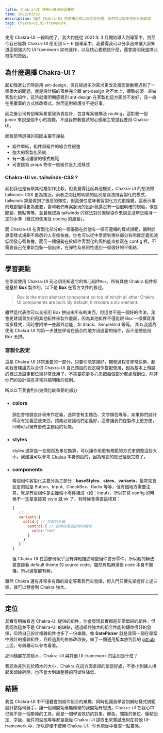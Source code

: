 ```yaml
---
title: Chakra-UI 使用心得與學習要點
time: 2022/03/02
description: 描述 Chakra-UI 的使用心得以及它好在哪，我們可以從中得到什麼啟發
tags: Chakra-UI,UI-framework
---
```


使用 Chakra-UI 一段時間了，我大約是從 2021 年 3 月開始導入到專案中，到至今我已經將 Chakra-UI 應用到 5 ~ 6 個專案中，我覺得我可以分享出來讓大家知道這個強大的 UI framework 如何運作，以及核心要點是什麼，還會說明我選擇此框架的原因。

## 為什麼選擇 Chakra-UI ?
起初我進公司時是用 ant-design，但在經過多次需求更改及畫面變動我遇到了一個很大的問題，就是設計稿的風格完全跟 ant-design 對不太上，導致必須一直做客製化組件，這時就很明顯感覺到 ant-design 在客製化這方面並不友好，我一直在用覆蓋的方式修改樣式，然而這對維護並不是好事。

而之後公司有個專案希望我負責設計，包含專案結構及 routing，這對我一個 junior 來說是個不小的挑戰，不過我帶著嘗試的心態跟主管提我要用 Chakra-UI。

而我當時選擇的原因主要有幾點
- 組件單純，組件與組件的組合性很強
- 強大的客製化系統
- 有一套可遵循的樣式規範
- 可直接寫 props 修改一個組件近九成樣式

### Chakra-UI vs. tailwinds-CSS ?
起初我也是有跟其他框架作比較，但我覺得比起其他框架，Chakra-UI 的想法跟 tailwinds-CSS 更為接近。兩者之間比較明顯的區別是寫法跟客製化的模式，tailwinds 算是做到了很高的彈性，但高彈性意味著客製化方式更複雜，這表示事前規劃變得更為重要，當時我們專案狀況的設計稿還沒有一個很明確的規範，像是間距、斷點等等，並且我認為 tailwinds 的寫法對於團隊協作來說並沒辦法維持一定的水準（樣式的使用及 coding 的風格）。

而 Chakra-UI 在客製化部分的一個優勢在於他有一個可遵循的樣式規範，讓對於專案樣式規劃不熟悉的人有個依據，你也可以從中學習到哪些部分有明確定義能減低開發心智負擔。而另一個優勢在於組件客製化的風格能直接寫在 config 裡，不需要自己在重新包裝一個出來，在彈性及易用性達到一個很好的平衡點。

---

## 學習要點
在學習使用 Chakra-UI 前必須先知道它的核心組件`Box`，所有其他 Chakra 組件都是基於 **Box** 製作的，以下是 **Box** 在官方文件的敘述。
> Box is the most abstract component on top of which all other Chakra UI components are built. By default, it renders a div element.

雖然這代表你可以全部用 Box 拼出來所有的東西，但這並不是一個好的作法，我會更建議善加利用其他組件來製作畫面，因為其他組件不僅能跟 Box 一樣撰寫非常多樣式，同時會附帶一些額外功能，如 Stack、SimpleGrid 等等。
所以我認為使用 Chakra-UI 的第一步就是學習在適合的地方用適當的組件，而不是總是用 Box 去拼。

### 客製化設定
這是 Chakra-UI 非常重要的一部分，只要你能掌握好，開發過程會非常快樂，起初我會建議先以合併 Chakra-UI 自己預設的設定檔作搭配使用，因為基本上預設的樣式及設定都已經非常泛用了，不需要花更多心思把每個部分都處理到位，除非你們的設計搞有非常詳細明確的規則。

所以以下我會列出幾個比較重要的部分
- ### colors
    顏色會根據設計稿來作定義，通常會有主題色、文字顏色等等，如果你們設計師沒有定義這些東西，請務必建議他們定義好，這會讓我們在製作上更方便，同時可以擁有更改主題色的功能。

- ### styles
    styles 通常是一些間距及單位換算，可以讓你用更有規範的方式來調整這些大小，我建議可以參考 [Chakra](https://chakra-ui.com/docs/theming/theme) 本身預設的，因為預設的就已經很完整了。

- ### components
   每個組件客製化主要分為三部分：**baseStyles**、**sizes**、**variants**，最常見會設定的就是 Button、Input、CheckBox、Radio 等等，但有個地方需要注意，就是有些組件是由幾個小零件組成（如：Input），所以在寫 config 的時候不一定是直接寫 style 就 ok 了，有時候會需要這樣寫：
   ```javascript
   {
      //...
      variants:{
        solid:{ // 型態的名稱
          control:{ // 組件的某個部件的稱呼
            color:"red"
          }
        }
      }
   }
   ```
   但 Chakra-UI 在這部份似乎沒有詳細描述哪些組件會分零件，所以我的辦法是直接看 default theme 的 source code，雖然有點麻煩但 code 本身不難懂，所以通常都有解。

雖然 Chakra 還有非常多有趣的設定等著我們去發揮，但入門只要先掌握好上述三個，就可以體會到 Chakra 強大。

---
## 定位
其實有稍微看過 Chakra-UI 提供的組件，你會發現其實都是非常單純的組件，但我認為這並不是 Chakra-UI 的缺點，透過組件強大的組合性能夠讓你很好的發揮，同時自己設計複雜組件也多了一份樂趣，像 **DatePicker** 就是我第一個在專案中設計的複雜組件，且經過我的修修改改後，做了一個通用版本放到我的 [github](https://github.com/FizzyElt/chakra-datepicker-vite) 上面，有興趣可以參考看看。

那同樣都在拼積木，Chakra-UI 與其他 UI-framework 的區別是什麼？

我認為差別在於積木的大小，Chakra 在這方面拿捏的恰當好處，不會小到讓人拼起來煩躁耗時，也不會大到讓整體的可塑性降低。

## 結語
我從 Chakra-UI 中不僅體會到組件組合的樂趣，同時也讓我學習到網站樣式規範設計該從何著手，讓一個剛開始毫無頭緒的我開始有想法。Chakra-UI 在我心中已經不是一個單純的工具，而是一個學習效仿的對象，顏色、間距的單位、斷點設定、字級、組件的型態等等都是能從 Chakra-UI 提取出來嘗試應用在其他 UI-framework 中，所以即便不使用 Chakra-UI，你也能從中獲取一點靈感。

